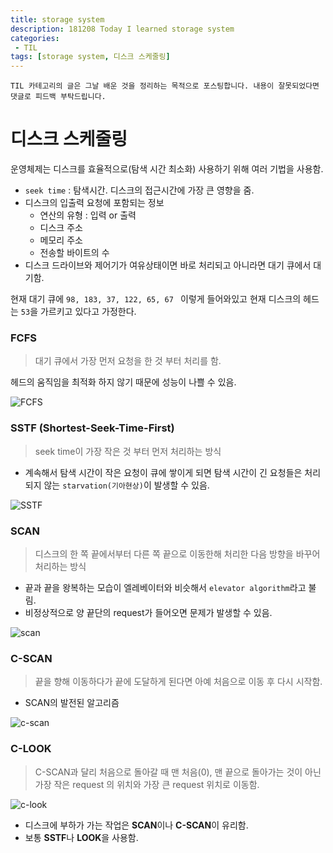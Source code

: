 ```yaml
---
title: storage system
description: 181208 Today I learned storage system
categories:
 - TIL
tags: [storage system, 디스크 스케줄링]
---
```


`TIL 카테고리의 글은 그날 배운 것을 정리하는 목적으로 포스팅합니다. 내용이 잘못되었다면 댓글로 피드백 부탁드립니다.`

# 디스크 스케줄링

운영체제는 디스크를 효율적으로(탐색 시간 최소화) 사용하기 위해 여러 기법을 사용함. 

- `seek time` : 탐색시간. 디스크의 접근시간에 가장 큰 영향을 줌.
- 디스크의 입출력 요청에 포함되는 정보
  - 연산의 유형 : 입력 or 출력
  - 디스크 주소
  - 메모리 주소
  - 전송할 바이트의 수
- 디스크 드라이브와 제어기가 여유상태이면 바로 처리되고 아니라면 대기 큐에서 대기함.



현재 대기 큐에 `98, 183, 37, 122, 65, 67 ` 이렇게 들어와있고 현재 디스크의 헤드는 `53`을 가르키고 있다고 가정한다.

### FCFS 

> 대기 큐에서 가장 먼저 요청을 한 것 부터 처리를 함.

헤드의 움직임을 최적화  하지 않기 때문에 성능이 나쁠 수 있음.

![FCFS](https://mblogthumb-phinf.pstatic.net/20130726_4/jevida_1374822482883XyVjE_PNG/2.png?type=w2)

### SSTF (Shortest-Seek-Time-First)

> seek time이 가장 작은 것 부터 먼저 처리하는 방식

- 계속해서 탐색 시간이 작은 요청이 큐에 쌓이게 되면 탐색 시간이 긴 요청들은 처리되지 않는 `starvation(기아현상)`이 발생할 수 있음.

![SSTF](https://mblogthumb-phinf.pstatic.net/20130726_85/jevida_1374822483023IKYq8_PNG/3.png?type=w2)

### SCAN

> 디스크의 한 쪽 끝에서부터 다른 쪽 끝으로 이동한해 처리한 다음 방향을 바꾸어 처리하는 방식

- 끝과 끝을 왕복하는 모습이 엘레베이터와 비슷해서 `elevator algorithm`라고 불림.
- 비정상적으로 양 끝단의 request가 들어오면 문제가 발생할 수 있음.

![scan](https://mblogthumb-phinf.pstatic.net/20130726_158/jevida_1374822483175TOygk_PNG/4.png?type=w2)

### C-SCAN

> 끝을 향해 이동하다가 끝에 도달하게 된다면 아예 처음으로 이동 후 다시 시작함.

- SCAN의 발전된 알고리즘

![c-scan](https://mblogthumb-phinf.pstatic.net/20130726_226/jevida_1374822483303sDvx0_PNG/5.png?type=w2)

### C-LOOK

> C-SCAN과 달리 처음으로 돌아갈 때 맨 처음(0), 맨 끝으로 돌아가는 것이 아닌 가장 작은 request 의 위치와 가장 큰 request 위치로 이동함. 

![c-look](https://mblogthumb-phinf.pstatic.net/20130726_105/jevida_1374822483386IAUq9_PNG/6.png?type=w2)



- 디스크에 부하가 가는 작업은 **SCAN**이나 **C-SCAN**이 유리함.
- 보통 **SSTF**나 **LOOK**을 사용함.